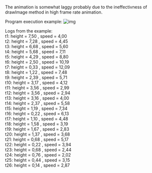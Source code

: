 The animation is somewhat laggy probably due to the ineffectivness of drawImage method in high frame rate animation.

Program execution example:
![img](https://i.imgur.com/Jhjxjvc.png)

Logs from the example:<br>
t1: height = 7,50 , speed = 4,00 <br>
t2: height = 7,28 , speed = 4,45 <br>
t3: height = 6,68 , speed = 5,60 <br>
t4: height = 5,68 , speed = 7,11 <br>
t5: height = 4,29 , speed = 8,80 <br>
t6: height = 2,50 , speed = 10,19 <br>
t7: height = 0,33 , speed = 12,09 <br>
t8: height = 1,22 , speed = 7,48 <br>
t9: height = 2,39 , speed = 5,71 <br>
t10: height = 3,17 , speed = 4,12 <br>
t11: height = 3,56 , speed = 2,99 <br>
t12: height = 3,56 , speed = 2,94 <br>
t13: height = 3,16 , speed = 4,00 <br>
t14: height = 2,37 , speed = 5,58 <br>
t15: height = 1,19 , speed = 7,34 <br>
t16: height = 0,22 , speed = 6,13 <br>
t17: height = 1,10 , speed = 4,48 <br>
t18: height = 1,58 , speed = 3,19 <br>
t19: height = 1,67 , speed = 2,83 <br>
t20: height = 1,37 , speed = 3,68 <br>
t21: height = 0,68 , speed = 5,17 <br>
t22: height = 0,22 , speed = 3,94 <br>
t23: height = 0,68 , speed = 2,44 <br>
t24: height = 0,76 , speed = 2,02 <br>
t25: height = 0,44 , speed = 3,15 <br>
t26: height = 0,14 , speed = 2,87 <br>
